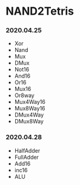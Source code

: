 # NAND2Tetris

### 2020.04.25
- Xor
- Nand
- Mux
- DMux
- Not16
- And16
- Or16
- Mux16
- Or8way
- Mux4Way16
- Mux8Way16
- DMux4Way
- DMux8Way

### 2020.04.28
- HalfAdder
- FullAdder
- Add16
- inc16
- ALU